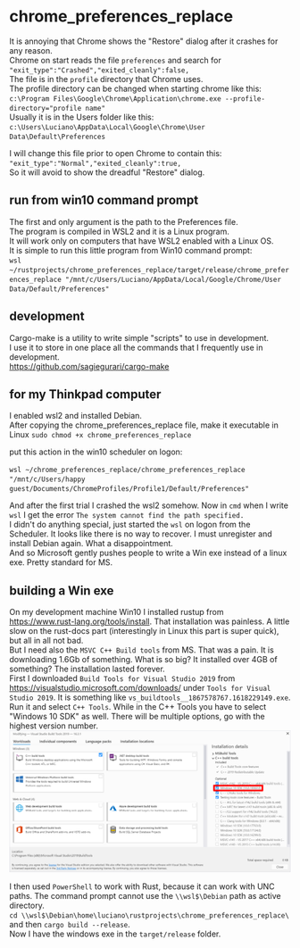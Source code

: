 # chrome_preferences_replace

It is annoying that Chrome shows the "Restore" dialog after it crashes for any reason.  
Chrome on start reads the file `preferences` and search for `"exit_type":"Crashed","exited_cleanly":false,`  
The file is in the `profile` directory that Chrome uses.  
The profile directory can be changed when starting chrome like this:  
`c:\Program Files\Google\Chrome\Application\chrome.exe --profile-directory="profile name"`  
Usually it is in the Users folder like this:  
`c:\Users\Luciano\AppData\Local\Google\Chrome\User Data\Default\Preferences`

I will change this file prior to open Chrome to contain this:  
`"exit_type":"Normal","exited_cleanly":true,`  
So it will avoid to show the dreadful "Restore" dialog.  

## run from win10 command prompt

The first and only argument is the path to the Preferences file.  
The program is compiled in WSL2 and it is a Linux program.  
It will work only on computers that have WSL2 enabled with a Linux OS.  
It is simple to run this little program from Win10 command prompt:  
`wsl ~/rustprojects/chrome_preferences_replace/target/release/chrome_preferences_replace "/mnt/c/Users/Luciano/AppData/Local/Google/Chrome/User Data/Default/Preferences"`  

## development

Cargo-make is a utility to write simple "scripts" to use in development.  
I use it to store in one place all the commands that I frequently use in development.  
<https://github.com/sagiegurari/cargo-make>  

## for my Thinkpad computer

I enabled wsl2 and installed Debian.  
After copying the chrome_preferences_replace file, make it executable in Linux
`sudo chmod +x chrome_preferences_replace`

put this action in the win10 scheduler on logon:

`wsl ~/chrome_preferences_replace/chrome_preferences_replace "/mnt/c/Users/happy guest/Documents/ChromeProfiles/Profile1/Default/Preferences"`  

And after the first trial I crashed the wsl2 somehow. Now in `cmd` when I write `wsl` I get the error `The system cannot find the path specified.`  
I didn't do anything special, just started the `wsl` on logon from the Scheduler. It looks like there is no way to recover. I must unregister and install Debian again. What a disappointment.  
And so Microsoft gently pushes people to write a Win exe instead of a linux exe. Pretty standard for MS.  

## building a Win exe

On my development machine Win10 I installed rustup from <https://www.rust-lang.org/tools/install>. That installation was painless. A little slow on the rust-docs part (interestingly in Linux this part is super quick), but all in all not bad.  
But I need also the `MSVC C++ Build tools` from MS. That was a pain. It is downloading 1.6Gb of something. What is so big? It installed over 4GB of something? The installation lasted forever.  
First I downloaded `Build Tools for Visual Studio 2019` from <https://visualstudio.microsoft.com/downloads/> under `Tools for Visual Studio 2019`.
It is something like `vs_buildtools__1867578767.1618229149.exe`.  
Run it and select `C++ Tools`. While in the C++ Tools you have to select "Windows 10 SDK" as well. There will be multiple options, go with the highest version number.  
![C++ build tools](https://github.com/LucianoBestia/chrome_preferences_replace/raw/main/img/2020_04_19_add_sdk.png)

I then used `PowerShell` to work with Rust, because it can work with UNC paths. The command prompt cannot use the `\\wsl$\Debian` path as active directory.  
`cd \\wsl$\Debian\home\luciano\rustprojects\chrome_preferences_replace\`  
and then `cargo build --release`.  
Now I have the windows exe in the `target/release` folder.  
